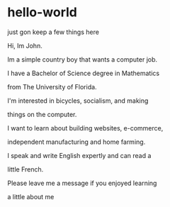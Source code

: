 # hello-world
just gon keep a few things here

Hi, Im John.

Im a simple country boy that wants a computer job.

I have a Bachelor of Science degree in Mathematics 

from The University of Florida.

I'm interested in bicycles, socialism, and making 

things on the computer.

I want to learn about building websites, e-commerce,

independent manufacturing and home farming.

I speak and write English expertly and can read a 

little French.

Please leave me a message if you  enjoyed learning

a little about me
